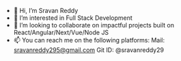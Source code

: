 - 👋 Hi, I’m Sravan Reddy
- 👀 I’m interested in Full Stack Development
- 💞️ I’m looking to collaborate on impactful projects built on React/Angular/Next/Vue/Node JS
- 📫 You can reach me on the following platforms:
  Mail: sravanreddy295@gmail.com
  Git ID: @sravanreddy29

<!---
sravanreddy29/sravanreddy29 is a ✨ special ✨ repository because its `README.md` (this file) appears on your GitHub profile.
You can click the Preview link to take a look at your changes.
--->
